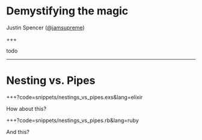 
# Demystifying the magic

Justin Spencer ([@jamsupreme](https://twitter.com/jamsupreme))

+++

todo

---

# Nesting vs. Pipes


+++?code=snippets/nestings_vs_pipes.exs&lang=elixir

How about this?


+++?code=snippets/nestings_vs_pipes.rb&lang=ruby

And this?